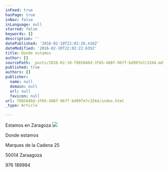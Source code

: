 ```yaml
---
inFeed: true
hasPage: true
inNav: false
inLanguage: null
starred: false
keywords: []
description: ''
datePublished: '2016-02-10T22:02:26.416Z'
dateModified: '2016-02-10T22:02:22.635Z'
title: Donde estamos
author: []
sourcePath: _posts/2016-02-10-f985046d-3f65-488f-967f-bd997e7c3264.md
published: true
authors: []
publisher:
  name: null
  domain: null
  url: null
  favicon: null
url: f985046d-3f65-488f-967f-bd997e7c3264/index.html
_type: Article

---
```

Estamos en Zaragoza
![](https://the-grid-user-content.s3-us-west-2.amazonaws.com/8409ddb3-2393-4596-8d98-5b188d546c27.jpg)

Donde estamos

Marques de la Cadena 25

50014 Zaraagoza

976 189984